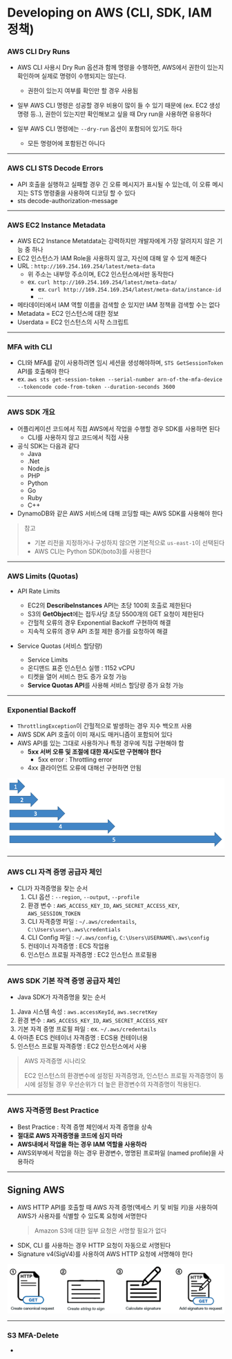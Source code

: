 # Developing on AWS (CLI, SDK, IAM 정책)

### AWS CLI Dry Runs

- AWS CLI 사용시 Dry Run 옵션과 함께 명령을 수행하면, AWS에서 권한이 있는지 확인하며 실제로 명령이 수행되지는 않는다.
  - 권한이 있는지 여부를 확인만 할 경우 사용됨

- 일부 AWS CLI 명령은 성공할 경우 비용이 많이 들 수 있기 때문에 (ex. EC2 생성 명령 등..), 권한이 있는지만 확인해보고 싶을 때 Dry run을 사용하면 유용하다
- 일부 AWS CLI 명령에는 `--dry-run` 옵션이 포함되어 있기도 하다
  - 모든 명령어에 포함된건 아니다

---

### AWS CLI STS Decode Errors

- API 호출을 실행하고 실패할 경우 긴 오류 메시지가 표시될 수 있는데, 이 오류 메시지는 STS 명령줄을 사용하여 디코딩 할 수 있다
- sts decode-authorization-message

---

### AWS EC2 Instance Metadata

- AWS EC2 Instance Metatdata는 강력하지만 개발자에게 가장 알려지지 않은 기능 중 하나
- EC2 인스턴스가 IAM Role을 사용하지 않고, 자신에 대해 알 수 있게 해준다
- URL : `http://169.254.169.254/latest/meta-data`
  - 위 주소는 내부망 주소이며, EC2 인스턴스에서만 동작한다
  - ex. `curl http://169.254.169.254/latest/meta-data/`
    - ex. `curl http://169.254.169.254/latest/meta-data/instance-id`
    - ...
- 메타데이터에서 IAM 역할 이름을 검색할 순 있지만 IAM 정책을 검색할 수는 없다
- Metadata = EC2 인스턴스에 대한 정보
- Userdata = EC2 인스턴스의 시작 스크립트

---

### MFA with CLI

- CLI와 MFA를 같이 사용하려면 임시 세션을 생성해야하며, `STS GetSessionToken` API를 호출해야 한다
- ex. `aws sts get-session-token --serial-number arn-of-the-mfa-device --tokencode code-from-token --duration-seconds 3600`

---

### AWS SDK 개요

- 어플리케이션 코드에서 직접 AWS에서 작업을 수행할 경우 SDK를 사용하면 된다
  - CLI를 사용하지 않고 코드에서 직접 사용
- 공식 SDK는 다음과 같다
  - Java
  - .Net
  - Node.js
  - PHP
  - Python
  - Go
  - Ruby
  - C++
- DynamoDB와 같은 AWS 서비스에 대해 코딩할 때는 AWS SDK를 사용해야 한다

> 참고
> - 기본 리전을 지정하거나 구성하지 않으면 기본적으로 `us-east-1`이 선택된다
> - AWS CLI는 Python SDK(boto3)를 사용한다

---

### AWS Limits (Quotas)

- API Rate Limits
  - EC2의 **DescribeInstances** API는 초당 100회 호출로 제한된다
  - S3의 **GetObject**에는 접두사당 초당 5500개의 GET 요청이 제한된다
  - 간헐적 오류의 경우 Exponential Backoff 구현하여 해결
  - 지속적 오류의 경우 API 조절 제한 증가를 요청하여 해결

- Service Quotas (서비스 할당량) 
  - Service Limits
  - 온디맨드 표준 인스턴스 실행 : 1152 vCPU
  - 티켓을 열어 서비스 한도 증가 요청 가능
  - **Service Quotas API**를 사용해 서비스 할당량 증가 요청 가능

---

### Exponential Backoff

- `ThrottlingException`이 간헐적으로 발생하는 경우 지수 백오프 사용
- AWS SDK API 호출이 이미 재시도 매커니즘이 포함되어 있다
- AWS API를 있는 그대로 사용하거나 특정 경우에 직접 구현해야 함
  - **5xx 서버 오류 및 조절에 대한 재시도만 구현해야 한다**
    - 5xx error : Throttling error
  - 4xx 클라이언트 오류에 대해선 구현하면 안됨

![](./images/10_01.png)

---

### AWS CLI 자격 증명 공급자 체인

- CLI가 자격증명을 찾는 순서
  1. CLI 옵션 : `--region`, `--output`, `--profile`
  2. 환경 변수 : `AWS_ACCESS_KEY_ID`, `AWS_SECRET_ACCESS_KEY`, `AWS_SESSION_TOKEN`
  3. CLI 자격증명 파일 : `~/.aws/credentails`, `C:\Users\user\.aws\credentials`
  4. CLI Config 파일 : `~/.aws/config`, `C:\Users\USERNAME\.aws\config`
  5. 컨테이너 자격증명 : ECS 작업용
  6. 인스턴스 프로필 자격증명 : EC2 인스턴스 프로필용

---

### AWS SDK 기본 작격 증명 공급자 체인

- Java SDK가 자격증명을 찾는 순서
1. Java 시스템 속성 : `aws.accessKeyId`, `aws.secretKey`
2. 환경 변수 : `AWS_ACCESS_KEY_ID`, `AWS_SECRET_ACCESS_KEY`
3. 기본 자격 증명 프로필 파일 : ex. `~/.aws/credentails`
4. 아마존 ECS 컨테이너 자격증명 : ECS용 컨테이너용
5. 인스턴스 프로필 자격증명 : EC2 인스턴스에서 사용


> AWS 자격증명 시나리오
> 
> EC2 인스턴스의 환경변수에 설정된 자격증명과, 인스턴스 프로필 자격증명이 동시에 설정될 경우 우선순위가 더 높은 환경변수의 자격증명이 적용된다.

---

### AWS 자격증명 Best Practice

- Best Practice : 작격 증명 체인에서 자격 증명을 상속
- **절대로 AWS 자격증명을 코드에 심지 마라**
- **AWS내에서 작업을 하는 경우 IAM 역할을 사용하라**
- AWS외부에서 작업을 하는 경우 환경변수, 명명된 프로파일 (named profile)을 사용하라

---

## Signing AWS

- AWS HTTP API를 호출할 때 AWS 자격 증명(액세스 키 및 비밀 키)을 사용하여 AWS가 사용자를 식별할 수 있도록 요청에 서명한다
  > Amazon S3에 대한 일부 요청은 서명할 필요가 없다
- SDK, CLI 를 사용하는 경우 HTTP 요청이 자동으로 서명된다
- Signature v4(SigV4)를 사용하여 AWS HTTP 요청에 서명해야 한다

![](./images/10_02.png)

---

### S3 MFA-Delete

- 